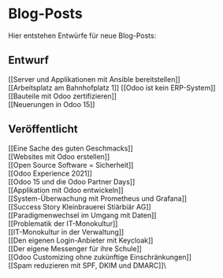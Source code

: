# Blog-Posts

Hier entstehen Entwürfe für neue Blog-Posts:

## Entwurf

[[Server und Applikationen mit Ansible bereitstellen]]\
[[Arbeitsplatz am Bahnhofplatz 1]]
[[Odoo ist kein ERP-System]]\
[[Bauteile mit Odoo zertifizieren]]\
[[Neuerungen in Odoo 15]]

## Veröffentlicht

[[Eine Sache des guten Geschmacks]]\
[[Websites mit Odoo erstellen]]\
[[Open Source Software = Sicherheit]]\
[[Odoo Experience 2021]]\
[[Odoo 15 und die Odoo Partner Days]]\
[[Applikation mit Odoo entwickeln]]\
[[System-Überwachung mit Prometheus und Grafana]]\
[[Success Story Kleinbrauerei Stiärbiär AG]]\
[[Paradigmenwechsel im Umgang mit Daten]]\
[[Problematik der IT-Monokultur]]\
[[IT-Monokultur in der Verwaltung]]\
[[Den eigenen Login-Anbieter mit Keycloak]]\
[[Der eigene Messenger für ihre Schule]]\
[[Odoo Customizing ohne zukünftige Einschränkungen]]\
[[Spam reduzieren mit SPF, DKIM und DMARC]]\

